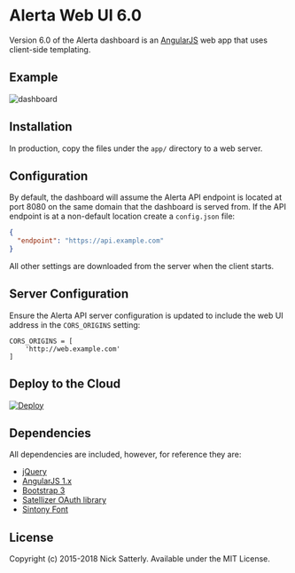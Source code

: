 Alerta Web UI 6.0
=================

Version 6.0 of the Alerta dashboard is an [AngularJS](http://angularjs.org/) web app that uses client-side templating.

Example
-------

![dashboard](/docs/images/alerta-webui-v3.png?raw=true&v=1)

Installation
------------

In production, copy the files under the `app/` directory to a web server.

Configuration
-------------

By default, the dashboard will assume the Alerta API endpoint is located at port 8080 on the same domain that the dashboard is served from. If the API endpoint is at a non-default location create a `config.json` file:

```JSON
{
  "endpoint": "https://api.example.com"
}
```

All other settings are downloaded from the server when the client starts.

Server Configuration
--------------------

Ensure the Alerta API server configuration is updated to include the web UI address in the `CORS_ORIGINS` setting:

    CORS_ORIGINS = [
        'http://web.example.com'
    ]

Deploy to the Cloud
-------------------

[![Deploy](https://www.herokucdn.com/deploy/button.png)](https://heroku.com/deploy)

Dependencies
------------

All dependencies are included, however, for reference they are:

  * [jQuery](http://jquery.com/)
  * [AngularJS 1.x](http://angularjs.org/)
  * [Bootstrap 3](http://getbootstrap.com/)
  * [Satellizer OAuth library](https://github.com/sahat/satellizer)
  * [Sintony Font](http://www.google.com/fonts/specimen/Sintony)


License
-------

Copyright (c) 2015-2018 Nick Satterly. Available under the MIT License.
